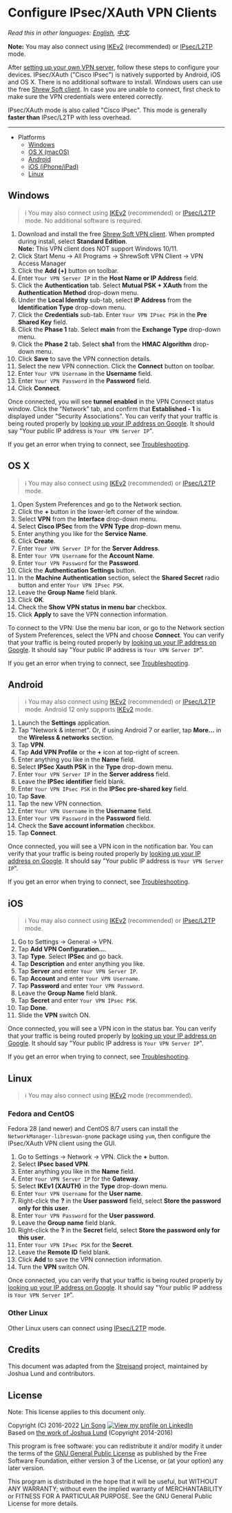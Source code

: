# Configure IPsec/XAuth VPN Clients

*Read this in other languages: [English](clients-xauth.md), [中文](clients-xauth-zh.md).*

**Note:** You may also connect using [IKEv2](ikev2-howto.md) (recommended) or [IPsec/L2TP](clients.md) mode.

After [setting up your own VPN server](https://github.com/hwdsl2/setup-ipsec-vpn), follow these steps to configure your devices. IPsec/XAuth ("Cisco IPsec") is natively supported by Android, iOS and OS X. There is no additional software to install. Windows users can use the free [Shrew Soft client](https://www.shrew.net/download/vpn). In case you are unable to connect, first check to make sure the VPN credentials were entered correctly.

IPsec/XAuth mode is also called "Cisco IPsec". This mode is generally **faster than** IPsec/L2TP with less overhead.

---
* Platforms
  * [Windows](#windows)
  * [OS X (macOS)](#os-x)
  * [Android](#android)
  * [iOS (iPhone/iPad)](#ios)
  * [Linux](#linux)

## Windows

> :information_source: You may also connect using [IKEv2](ikev2-howto.md) (recommended) or [IPsec/L2TP](clients.md) mode. No additional software is required.

1. Download and install the free [Shrew Soft VPN client](https://www.shrew.net/download/vpn). When prompted during install, select **Standard Edition**.   
   **Note:** This VPN client does NOT support Windows 10/11.
1. Click Start Menu -> All Programs -> ShrewSoft VPN Client -> VPN Access Manager
1. Click the **Add (+)** button on toolbar.
1. Enter `Your VPN Server IP` in the **Host Name or IP Address** field.
1. Click the **Authentication** tab. Select **Mutual PSK + XAuth** from the **Authentication Method** drop-down menu.
1. Under the **Local Identity** sub-tab, select **IP Address** from the **Identification Type** drop-down menu.
1. Click the **Credentials** sub-tab. Enter `Your VPN IPsec PSK` in the **Pre Shared Key** field.
1. Click the **Phase 1** tab. Select **main** from the **Exchange Type** drop-down menu.
1. Click the **Phase 2** tab. Select **sha1** from the **HMAC Algorithm** drop-down menu.
1. Click **Save** to save the VPN connection details.
1. Select the new VPN connection. Click the **Connect** button on toolbar.
1. Enter `Your VPN Username` in the **Username** field.
1. Enter `Your VPN Password` in the **Password** field.
1. Click **Connect**.

Once connected, you will see **tunnel enabled** in the VPN Connect status window. Click the "Network" tab, and confirm that **Established - 1** is displayed under "Security Associations". You can verify that your traffic is being routed properly by [looking up your IP address on Google](https://www.google.com/search?q=my+ip). It should say "Your public IP address is `Your VPN Server IP`".

If you get an error when trying to connect, see [Troubleshooting](clients.md#troubleshooting).

## OS X

> :information_source: You may also connect using [IKEv2](ikev2-howto.md) (recommended) or [IPsec/L2TP](clients.md) mode.

1. Open System Preferences and go to the Network section.
1. Click the **+** button in the lower-left corner of the window.
1. Select **VPN** from the **Interface** drop-down menu.
1. Select **Cisco IPSec** from the **VPN Type** drop-down menu.
1. Enter anything you like for the **Service Name**.
1. Click **Create**.
1. Enter `Your VPN Server IP` for the **Server Address**.
1. Enter `Your VPN Username` for the **Account Name**.
1. Enter `Your VPN Password` for the **Password**.
1. Click the **Authentication Settings** button.
1. In the **Machine Authentication** section, select the **Shared Secret** radio button and enter `Your VPN IPsec PSK`.
1. Leave the **Group Name** field blank.
1. Click **OK**.
1. Check the **Show VPN status in menu bar** checkbox.
1. Click **Apply** to save the VPN connection information.

To connect to the VPN: Use the menu bar icon, or go to the Network section of System Preferences, select the VPN and choose **Connect**. You can verify that your traffic is being routed properly by [looking up your IP address on Google](https://www.google.com/search?q=my+ip). It should say "Your public IP address is `Your VPN Server IP`".

If you get an error when trying to connect, see [Troubleshooting](clients.md#troubleshooting).

## Android

> :information_source: You may also connect using [IKEv2](ikev2-howto.md) (recommended) or [IPsec/L2TP](clients.md) mode. Android 12 only supports [IKEv2](ikev2-howto.md) mode.

1. Launch the **Settings** application.
1. Tap "Network & internet". Or, if using Android 7 or earlier, tap **More...** in the **Wireless & networks** section.
1. Tap **VPN**.
1. Tap **Add VPN Profile** or the **+** icon at top-right of screen.
1. Enter anything you like in the **Name** field.
1. Select **IPSec Xauth PSK** in the **Type** drop-down menu.
1. Enter `Your VPN Server IP` in the **Server address** field.
1. Leave the **IPSec identifier** field blank.
1. Enter `Your VPN IPsec PSK` in the **IPSec pre-shared key** field.
1. Tap **Save**.
1. Tap the new VPN connection.
1. Enter `Your VPN Username` in the **Username** field.
1. Enter `Your VPN Password` in the **Password** field.
1. Check the **Save account information** checkbox.
1. Tap **Connect**.

Once connected, you will see a VPN icon in the notification bar. You can verify that your traffic is being routed properly by [looking up your IP address on Google](https://www.google.com/search?q=my+ip). It should say "Your public IP address is `Your VPN Server IP`".

If you get an error when trying to connect, see [Troubleshooting](clients.md#troubleshooting).

## iOS

> :information_source: You may also connect using [IKEv2](ikev2-howto.md) (recommended) or [IPsec/L2TP](clients.md) mode.

1. Go to Settings -> General -> VPN.
1. Tap **Add VPN Configuration...**.
1. Tap **Type**. Select **IPSec** and go back.
1. Tap **Description** and enter anything you like.
1. Tap **Server** and enter `Your VPN Server IP`.
1. Tap **Account** and enter `Your VPN Username`.
1. Tap **Password** and enter `Your VPN Password`.
1. Leave the **Group Name** field blank.
1. Tap **Secret** and enter `Your VPN IPsec PSK`.
1. Tap **Done**.
1. Slide the **VPN** switch ON.

Once connected, you will see a VPN icon in the status bar. You can verify that your traffic is being routed properly by [looking up your IP address on Google](https://www.google.com/search?q=my+ip). It should say "Your public IP address is `Your VPN Server IP`".

If you get an error when trying to connect, see [Troubleshooting](clients.md#troubleshooting).

## Linux

> :information_source: You may also connect using [IKEv2](ikev2-howto.md) mode (recommended).

### Fedora and CentOS

Fedora 28 (and newer) and CentOS 8/7 users can install the `NetworkManager-libreswan-gnome` package using `yum`, then configure the IPsec/XAuth VPN client using the GUI.

1. Go to Settings -> Network -> VPN. Click the **+** button.
1. Select **IPsec based VPN**.
1. Enter anything you like in the **Name** field.
1. Enter `Your VPN Server IP` for the **Gateway**.
1. Select **IKEv1 (XAUTH)** in the **Type** drop-down menu.
1. Enter `Your VPN Username` for the **User name**.
1. Right-click the **?** in the **User password** field, select **Store the password only for this user**.
1. Enter `Your VPN Password` for the **User password**.
1. Leave the **Group name** field blank.
1. Right-click the **?** in the **Secret** field, select **Store the password only for this user**.
1. Enter `Your VPN IPsec PSK` for the **Secret**.
1. Leave the **Remote ID** field blank.
1. Click **Add** to save the VPN connection information.
1. Turn the **VPN** switch ON.

Once connected, you can verify that your traffic is being routed properly by [looking up your IP address on Google](https://www.google.com/search?q=my+ip). It should say "Your public IP address is `Your VPN Server IP`".

### Other Linux

Other Linux users can connect using [IPsec/L2TP](clients.md#linux) mode.

## Credits

This document was adapted from the [Streisand](https://github.com/StreisandEffect/streisand) project, maintained by Joshua Lund and contributors.

## License

Note: This license applies to this document only.

Copyright (C) 2016-2022 [Lin Song](https://github.com/hwdsl2) [![View my profile on LinkedIn](https://static.licdn.com/scds/common/u/img/webpromo/btn_viewmy_160x25.png)](https://www.linkedin.com/in/linsongui)   
Based on [the work of Joshua Lund](https://github.com/StreisandEffect/streisand/blob/6aa6b6b2735dd829ca8c417d72eb2768a89b6639/playbooks/roles/l2tp-ipsec/templates/instructions.md.j2) (Copyright 2014-2016)

This program is free software: you can redistribute it and/or modify it under the terms of the [GNU General Public License](https://www.gnu.org/licenses/gpl.html) as published by the Free Software Foundation, either version 3 of the License, or (at your option) any later version.

This program is distributed in the hope that it will be useful, but WITHOUT ANY WARRANTY; without even the implied warranty of MERCHANTABILITY or FITNESS FOR A PARTICULAR PURPOSE. See the GNU General Public License for more details.
